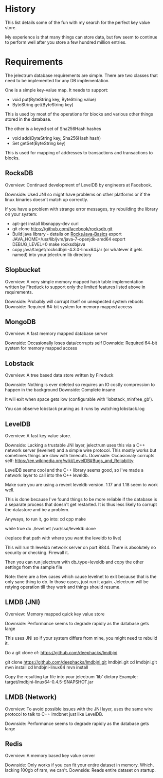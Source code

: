 # History

This list details some of the fun with my search for the perfect key value store.

My experience is that many things can store data, but few seem to continue to perform
well after you store a few hundred million entries.

# Requirements

The jelectrum database requirements are simple.
There are two classes that need to be implemented for any DB implementation.

One is a simple key-value map.  It needs to support:
 * void put(ByteString key, ByteString value)
 * ByteString get(ByteString key)

This is used by most of the operations for blocks and various other things stored in the database.

The other is a keyed set of Sha256Hash hashes
 * void add(ByteString key, Sha256Hash hash)
 * Set<Sha256Hash> getSet(ByteString key)

This is used for mapping of addresses to transactions and transactions to blocks.

## RocksDB

Overview: Continued development of LevelDB by engineers at Facebook.

Downside: Used JNI so might have problems on other platforms or if the linux binaries doesn't match up correctly.

If you have a problem with strange error messages, try rebuilding the library on your system:
 * apt-get install libsnappy-dev curl
 * git clone https://github.com/facebook/rocksdb.git
 * Build java library - details on [RocksJava-Basics](https://github.com/facebook/rocksdb/wiki/RocksJava-Basics)
        export JAVA_HOME=/usr/lib/jvm/java-7-openjdk-amd64
        export DEBUG_LEVEL=0
        make rocksdbjava
 * copy java/target/rocksdbjni-4.3.0-linux64.jar (or whatever it gets named) into your jelectrum lib directory

## Slopbucket

Overview: A very simple memory mapped hash table implementation written by Fireduck to support
only the limited features listed above in requirements.

Downside: Probably will corrupt itself on unexpected system reboots
Downside: Required 64-bit system for memory mapped access

## MongoDB

Overview: A fast memory mapped database server

Downside: Occasionally loses data/corrupts self 
Downside: Required 64-bit system for memory mapped access

## Lobstack

Overview: A tree based data store written by Fireduck

Downside: Nothing is ever deleted so requires an IO costly compression to happen in the background
Downside: Complete insane

It will exit when space gets low (configurable with 'lobstack_minfree_gb').

You can observe lobstack pruning as it runs by watching lobstack.log


## LevelDB

Overview: A fast key value store.

Downside: Lacking a trustable JNI layer, jelectrum uses this via a C++ network server (levelnet) and a simple wire protocol.  This mostly works but sometimes things are slow with timeouts.
Downside: Occasionaly corrupts self: https://en.wikipedia.org/wiki/LevelDB#Bugs_and_Reliability

LevelDB seems cool and the C++ library seems good, so I've made a network layer to call into the C++ leveldb.

Make sure you are using a revent leveldb version.  1.17 and 1.18 seem to work well.

This is done because I've found things to be more reliable if the database is a separate process that doesn't
get restarted.  It is thus less likely to corrupt the datastore and be a problem.

Anyways, to run it, go into:
cd cpp
make

while true
do
./levelnet /var/ssd/leveldb
done

(replace that path with where you want the leveldb to live)

This will run th leveldb network server on port 8844.  There is absolutely no security or checking.
Firewall it.

Then you can run jelectrum with db_type=leveldb and copy the other settings from the sample file

Note: there are a few cases which cause levelnet to exit because that is the only sane thing to do.
In those cases, just run it again.  Jelectrum will be retying operation till they work and things should
resume.


## LMDB (JNI)

Overview: Memory mapped quick key value store

Downside: Performance seems to degrade rapidly as the database gets large

This uses JNI so if your system differs from mine, you might need to rebuild it.

Do a git clone of:
https://github.com/deephacks/lmdbjni

git clone https://github.com/deephacks/lmdbjni.git lmdbjni.git
cd lmdbjni.git
mvn install
cd lmdbjni-linux64
mvn install

Copy the resulting tar file into your jelectrum 'lib' dictory
Example: target/lmdbjni-linux64-0.4.5-SNAPSHOT.jar

## LMDB (Network)

Overview: To avoid possible issues with the JNI layer, uses the same wire protocol to talk to C++ lmdbnet just like LevelDB.

Downside: Performance seems to degrade rapidly as the database gets large

## Redis

Overview: A memory based key value server

Downside: Only works if you can fit your entire dataset in memory.  Which, lacking 100gb of ram, we can't.
Downside: Reads entire dataset on startup.

